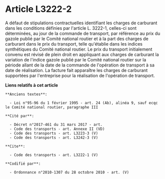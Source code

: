 # Article L3222-2

A défaut de stipulations contractuelles identifiant les charges de carburant dans les conditions définies par l'article L.
3222-1, celles-ci sont déterminées, au jour de la commande de transport, par référence au prix du gazole publié par le Comité
national routier et à la part des charges de carburant dans le prix du transport, telle qu'établie dans les indices
synthétiques du Comité national routier. Le prix du transport initialement convenu est révisé de plein droit en appliquant
aux charges de carburant la variation de l'indice gazole publié par le Comité national routier sur la période allant de la
date de la commande de l'opération de transport à sa date de réalisation. La facture fait apparaître les charges de carburant
supportées par l'entreprise pour la réalisation de l'opération de transport.

**Liens relatifs à cet article**

	**Anciens textes**:

	  - Loi n°95-96 du 1 février 1995 - art. 24 (Ab), alinéa 9, sauf ecqc le Comité national routier, paragraphe III

	**Cité par**:

	  - Décret n°2017-461 du 31 mars 2017 - art.
	  - Code des transports - art. Annexe II (VD)
	  - Code des transports - art. L3223-3 (V)
	  - Code des transports - art. L3242-3 (V)

	**Cite**:

	  - Code des transports - art. L3222-1 (V)

	**Codifié par**:

	  - Ordonnance n°2010-1307 du 28 octobre 2010 - art. (V)
